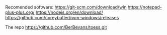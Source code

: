 Recomended software:
https://git-scm.com/download/win
https://notepad-plus-plus.org/
https://nodejs.org/en/download/
https://github.com/coreybutler/nvm-windows/releases


The repo
https://github.com/BerBevans/toess.git
